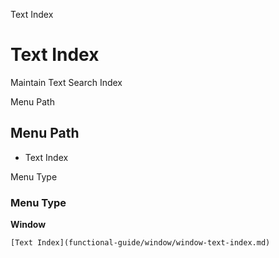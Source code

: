 
Text Index
# Text Index


Maintain Text Search Index

Menu Path
## Menu Path



- Text Index

Menu Type
### Menu Type

**Window**


```
[Text Index](functional-guide/window/window-text-index.md)
```